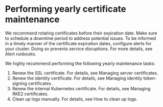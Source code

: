 ﻿# Performing yearly certificate maintenance

We recommend rotating certificates before their expiration date. Make sure to schedule a downtime period to address potential issues. To be informed in a timely manner of the certificate expiration dates, configure alerts for your cluster. Doing so prevents service disruptions. For more details, see Alert runbooks.

We highly recommend performing the following yearly maintenance tasks:

1. Renew the SSL certificate. For details, see Managing server certificates.
2. Renew the identity certificate. For details, see Managing identity token-signing certificates .
3. Renew the internal Kubernetes certificate. For details, see Managing RKE2 certificates.
4. Clean up logs manually. For details, see How to clean up logs.
